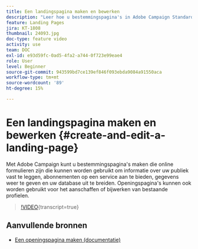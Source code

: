 ```yaml
---
title: Een landingspagina maken en bewerken
description: "Leer hoe u bestemmingspagina's in Adobe Campaign Standard kunt maken, bewerken en testen."
feature: Landing Pages
jira: KT-1808
thumbnail: 24093.jpg
doc-type: feature video
activity: use
team: DOC
exl-id: e93d59fc-0ad5-4fa2-a744-0f723e99eae4
role: User
level: Beginner
source-git-commit: 943599bd7ce139ef846f093ebda9084a91550aca
workflow-type: tm+mt
source-wordcount: '89'
ht-degree: 15%

---
```


# Een landingspagina maken en bewerken {#create-and-edit-a-landing-page}

Met Adobe Campaign kunt u bestemmingspagina&#39;s maken die online formulieren zijn die kunnen worden gebruikt om informatie over uw publiek vast te leggen, abonnementen op een service aan te bieden, gegevens weer te geven en uw database uit te breiden. Openingspagina&#39;s kunnen ook worden gebruikt voor het aanschaffen of bijwerken van bestaande profielen.

>[!VIDEO](https://video.tv.adobe.com/v/24093?learn=on){transcript=true}

## Aanvullende bronnen

* [Een openingspagina maken (documentatie)](https://docs.campaign.adobe.com/doc/standard/getting_started/en/ACS_CreateLandingPage.html)
